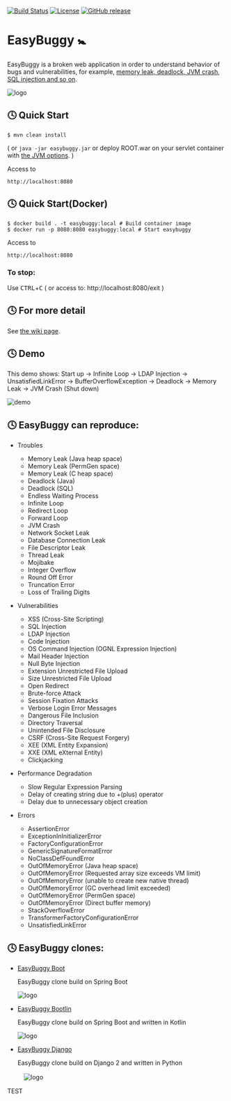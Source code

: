[![Build Status](https://travis-ci.org/k-tamura/easybuggy.svg?branch=master)](https://travis-ci.org/k-tamura/easybuggy)
[![License](https://img.shields.io/badge/License-Apache%202.0-blue.svg)](https://opensource.org/licenses/Apache-2.0)
[![GitHub release](https://img.shields.io/github/release/k-tamura/easybuggy.svg)](https://github.com/k-tamura/easybuggy/releases/latest)

EasyBuggy :baby_symbol:
=

EasyBuggy is a broken web application in order to understand behavior of bugs and vulnerabilities, for example, [memory leak, deadlock, JVM crash, SQL injection and so on](https://github.com/k-tamura/easybuggy#clock4-easybuggy-can-reproduce).

![logo](https://raw.githubusercontent.com/wiki/k-tamura/easybuggy/images/mov_eb.gif)

:clock4: Quick Start
-

    $ mvn clean install

( or ``` java -jar easybuggy.jar ``` or deploy ROOT.war on your servlet container with [the JVM options](https://github.com/k-tamura/easybuggy/blob/master/pom.xml#L204). )

Access to

    http://localhost:8080

:clock4: Quick Start(Docker)
-

    $ docker build . -t easybuggy:local # Build container image
    $ docker run -p 8080:8080 easybuggy:local # Start easybuggy

Access to

    http://localhost:8080

### To stop:

  Use <kbd>CTRL</kbd>+<kbd>C</kbd> ( or access to: http://localhost:8080/exit )

:clock4: For more detail
-
   
See [the wiki page](https://github.com/k-tamura/easybuggy/wiki).

:clock4: Demo
-

This demo shows: Start up -> Infinite Loop -> LDAP Injection -> UnsatisfiedLinkError -> BufferOverflowException -> Deadlock -> Memory Leak -> JVM Crash (Shut down)

![demo](https://github.com/k-tamura/easybuggy/blob/master/demo_eb.gif)

:clock4: EasyBuggy can reproduce:
-

* Troubles

  * Memory Leak (Java heap space)
  * Memory Leak (PermGen space)
  * Memory Leak (C heap space)
  * Deadlock (Java)
  * Deadlock (SQL)
  * Endless Waiting Process
  * Infinite Loop
  * Redirect Loop
  * Forward Loop
  * JVM Crash
  * Network Socket Leak
  * Database Connection Leak
  * File Descriptor Leak 
  * Thread Leak 
  * Mojibake
  * Integer Overflow
  * Round Off Error
  * Truncation Error
  * Loss of Trailing Digits

* Vulnerabilities

  * XSS (Cross-Site Scripting)
  * SQL Injection
  * LDAP Injection
  * Code Injection
  * OS Command Injection (OGNL Expression Injection)
  * Mail Header Injection
  * Null Byte Injection
  * Extension Unrestricted File Upload
  * Size Unrestricted File Upload
  * Open Redirect
  * Brute-force Attack
  * Session Fixation Attacks
  * Verbose Login Error Messages
  * Dangerous File Inclusion
  * Directory Traversal
  * Unintended File Disclosure
  * CSRF (Cross-Site Request Forgery)
  * XEE (XML Entity Expansion)
  * XXE (XML eXternal Entity)
  * Clickjacking

* Performance Degradation

  * Slow Regular Expression Parsing
  * Delay of creating string due to +(plus) operator
  * Delay due to unnecessary object creation

* Errors

  * AssertionError
  * ExceptionInInitializerError
  * FactoryConfigurationError
  * GenericSignatureFormatError
  * NoClassDefFoundError
  * OutOfMemoryError (Java heap space) 
  * OutOfMemoryError (Requested array size exceeds VM limit)
  * OutOfMemoryError (unable to create new native thread)
  * OutOfMemoryError (GC overhead limit exceeded)
  * OutOfMemoryError (PermGen space)
  * OutOfMemoryError (Direct buffer memory)
  * StackOverflowError
  * TransformerFactoryConfigurationError
  * UnsatisfiedLinkError

:clock4: EasyBuggy clones:
-
* [EasyBuggy Boot](https://github.com/k-tamura/easybuggy4sb)

  EasyBuggy clone build on Spring Boot

  ![logo](https://raw.githubusercontent.com/wiki/k-tamura/easybuggy/images/mov_ebsb.gif)

* [EasyBuggy Bootlin](https://github.com/k-tamura/easybuggy4kt)

  EasyBuggy clone build on Spring Boot and written in Kotlin

  ![logo](https://raw.githubusercontent.com/wiki/k-tamura/easybuggy/images/mov_ebkt.gif)

* [EasyBuggy Django](https://github.com/k-tamura/easybuggy4django)

  EasyBuggy clone build on Django 2 and written in Python

  　![logo](https://github.com/k-tamura/easybuggy4django/blob/master/static/easybuggy.png)

TEST
